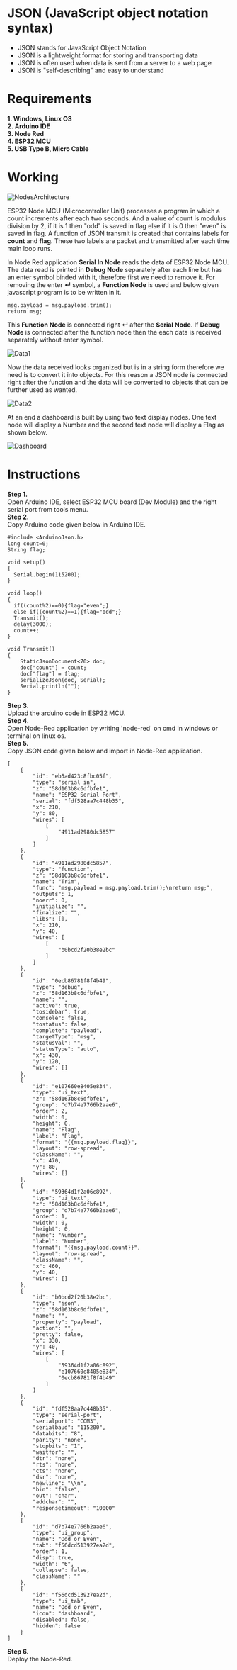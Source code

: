 # JSON (JavaScript object notation syntax) </br>

+ JSON stands for JavaScript Object Notation
+ JSON is a lightweight format for storing and transporting data
+ JSON is often used when data is sent from a server to a web page
+ JSON is "self-describing" and easy to understand

# Requirements

**1. Windows, Linux OS** </br>
**2. Arduino IDE** </br>
**3. Node Red** </br>
**4. ESP32 MCU** </br>
**5. USB Type B, Micro Cable** </br>

# Working

![NodesArchitecture](https://github.com/syedmohiuddinzia/Node-Red/blob/main/T2-%20OddEvenJSON/2.PNG) </br>

ESP32 Node MCU (Microcontroller Unit) processes a program in which a count increments after each two seconds. And a value of count is modulus division by 2, if it is 1 then "odd" is saved in flag else if it is 0 then "even" is saved in flag. A function of JSON transmit is created that contains labels for **count** and **flag**. These two labels are packet and transmitted after each time main loop runs. </br>

In Node Red application **Serial In Node** reads the data of ESP32 Node MCU. The data read is printed in **Debug Node** separately after each line but has an enter symbol binded with it, therefore first we need to remove it. For removing the enter **↵** symbol, a **Function Node** is used and below given javascript program is to be written in it. </br>
```
msg.payload = msg.payload.trim();
return msg;
```
This **Function Node** is connected right **↵** after the **Serial Node**. If **Debug Node** is connected after the function node then the each data is received separately without enter symbol. </br>

![Data1](https://github.com/syedmohiuddinzia/Node-Red/blob/main/T2-%20OddEvenJSON/3.PNG) </br>

Now the data received looks organized but is in a string form therefore we need is to convert it into objects. For this reason a JSON node is connected right after the function and the data will be converted to objects that can be further used as wanted. </br>

![Data2](https://github.com/syedmohiuddinzia/Node-Red/blob/main/T2-%20OddEvenJSON/4.PNG) </br>

At an end a dashboard is built by using two text display nodes. One text node will display a Number and the second text node will display a Flag as shown below. </br>

![Dashboard](https://github.com/syedmohiuddinzia/Node-Red/blob/main/T2-%20OddEvenJSON/1.PNG) </br>

# Instructions

**Step 1.** </br>
Open Arduino IDE, select ESP32 MCU board (Dev Module) and the right serial port from tools menu. </br>
**Step 2.** </br>
Copy Arduino code given below in Arduino IDE. </br>
```
#include <ArduinoJson.h>
long count=0;
String flag;

void setup() 
{
  Serial.begin(115200);
}

void loop() 
{
  if((count%2)==0){flag="even";}
  else if((count%2)==1){flag="odd";}
  Transmit();
  delay(3000);
  count++;
}

void Transmit()
{
    StaticJsonDocument<70> doc;
    doc["count"] = count;
    doc["flag"] = flag;
    serializeJson(doc, Serial);
    Serial.println("");
}
```
**Step 3.** </br>
Upload the arduino code in ESP32 MCU. </br>
**Step 4.** </br>
Open Node-Red application by writing 'node-red' on cmd in windows or terminal on linux os. </br>
**Step 5.** </br>
Copy JSON code given below and import in Node-Red application. </br>
```
[
    {
        "id": "eb5ad423c8fbc05f",
        "type": "serial in",
        "z": "58d163b8c6dfbfe1",
        "name": "ESP32 Serial Port",
        "serial": "fdf528aa7c448b35",
        "x": 210,
        "y": 80,
        "wires": [
            [
                "4911ad2980dc5857"
            ]
        ]
    },
    {
        "id": "4911ad2980dc5857",
        "type": "function",
        "z": "58d163b8c6dfbfe1",
        "name": "Trim",
        "func": "msg.payload = msg.payload.trim();\nreturn msg;",
        "outputs": 1,
        "noerr": 0,
        "initialize": "",
        "finalize": "",
        "libs": [],
        "x": 210,
        "y": 40,
        "wires": [
            [
                "b0bcd2f20b38e2bc"
            ]
        ]
    },
    {
        "id": "0ecb86781f8f4b49",
        "type": "debug",
        "z": "58d163b8c6dfbfe1",
        "name": "",
        "active": true,
        "tosidebar": true,
        "console": false,
        "tostatus": false,
        "complete": "payload",
        "targetType": "msg",
        "statusVal": "",
        "statusType": "auto",
        "x": 430,
        "y": 120,
        "wires": []
    },
    {
        "id": "e107660e8405e834",
        "type": "ui_text",
        "z": "58d163b8c6dfbfe1",
        "group": "d7b74e7766b2aae6",
        "order": 2,
        "width": 0,
        "height": 0,
        "name": "Flag",
        "label": "Flag",
        "format": "{{msg.payload.flag}}",
        "layout": "row-spread",
        "className": "",
        "x": 470,
        "y": 80,
        "wires": []
    },
    {
        "id": "59364d1f2a06c892",
        "type": "ui_text",
        "z": "58d163b8c6dfbfe1",
        "group": "d7b74e7766b2aae6",
        "order": 1,
        "width": 0,
        "height": 0,
        "name": "Number",
        "label": "Number",
        "format": "{{msg.payload.count}}",
        "layout": "row-spread",
        "className": "",
        "x": 460,
        "y": 40,
        "wires": []
    },
    {
        "id": "b0bcd2f20b38e2bc",
        "type": "json",
        "z": "58d163b8c6dfbfe1",
        "name": "",
        "property": "payload",
        "action": "",
        "pretty": false,
        "x": 330,
        "y": 40,
        "wires": [
            [
                "59364d1f2a06c892",
                "e107660e8405e834",
                "0ecb86781f8f4b49"
            ]
        ]
    },
    {
        "id": "fdf528aa7c448b35",
        "type": "serial-port",
        "serialport": "COM3",
        "serialbaud": "115200",
        "databits": "8",
        "parity": "none",
        "stopbits": "1",
        "waitfor": "",
        "dtr": "none",
        "rts": "none",
        "cts": "none",
        "dsr": "none",
        "newline": "\\n",
        "bin": "false",
        "out": "char",
        "addchar": "",
        "responsetimeout": "10000"
    },
    {
        "id": "d7b74e7766b2aae6",
        "type": "ui_group",
        "name": "Odd or Even",
        "tab": "f56dcd513927ea2d",
        "order": 1,
        "disp": true,
        "width": "6",
        "collapse": false,
        "className": ""
    },
    {
        "id": "f56dcd513927ea2d",
        "type": "ui_tab",
        "name": "Odd or Even",
        "icon": "dashboard",
        "disabled": false,
        "hidden": false
    }
]
```
**Step 6.** </br>
Deploy the Node-Red.
